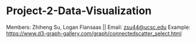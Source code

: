 # Project-2-Data-Visualization
Members: Zhiheng Su, Logan Flansaas ||
Email: zsu44@ucsc.edu
Example: https://www.d3-graph-gallery.com/graph/connectedscatter_select.html
